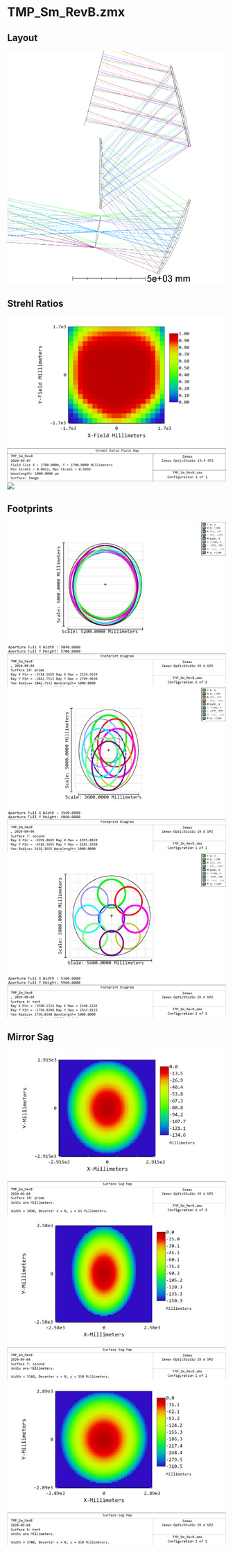# TMP_Sm_RevB.zmx
## Layout
![](layout/3DLayout.png)
## Strehl Ratios
![](strehls/RMSFieldMap.png)
![](strehls/RMSFieldMap_contours.png)
## Footprints
![](footprints/footprints_prime.JPG)
![](footprints/footprints_second.JPG)
![](footprints/footprints_tert.JPG)
## Mirror Sag
![](sag/surface_sag_surf_prime.JPG)
![](sag/surface_sag_surf_second.JPG)
![](sag/surface_sag_surf_tert.JPG)
